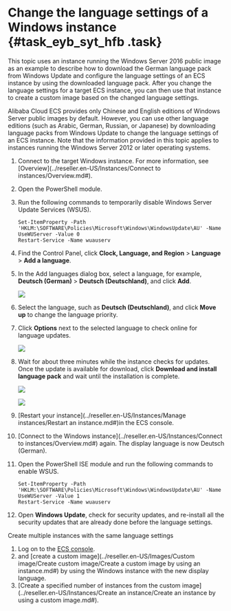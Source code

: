 # Change the language settings of a Windows instance {#task_eyb_syt_hfb .task}

This topic uses an instance running the Windows Server 2016 public image as an example to describe how to download the German language pack from Windows Update and configure the language settings of an ECS instance by using the downloaded language pack. After you change the language settings for a target ECS instance, you can then use that instance to create a custom image based on the changed language settings.

Alibaba Cloud ECS provides only Chinese and English editions of Windows Server public images by default. However, you can use other language editions \(such as Arabic, German, Russian, or Japanese\) by downloading language packs from Windows Update to change the language settings of an ECS instance. Note that the information provided in this topic applies to instances running the Windows Server 2012 or later operating systems.

1.  Connect to the target Windows instance. For more information, see [Overview](../reseller.en-US/Instances/Connect to instances/Overview.md#).
2.  Open the PowerShell module.
3.  Run the following commands to temporarily disable Windows Server Update Services \(WSUS\). 

    ```
    Set-ItemProperty -Path 'HKLM:\SOFTWARE\Policies\Microsoft\Windows\WindowsUpdate\AU' -Name UseWUServer -Value 0
    Restart-Service -Name wuauserv
    ```

4.  Find the Control Panel, click **Clock, Language, and Region** \> **Language** \> **Add a language**.
5.  In the Add languages dialog box, select a language, for example, **Deutsch \(German\)** \> **Deutsch \(Deutschland\)**, and click **Add**. 

    ![](http://static-aliyun-doc.oss-cn-hangzhou.aliyuncs.com/assets/img/22197/155894836713242_en-US.png)

6.  Select the language, such as **Deutsch \(Deutschland\)**, and click **Move up** to change the language priority.
7.  Click **Options** next to the selected language to check online for language updates. 

    ![](http://static-aliyun-doc.oss-cn-hangzhou.aliyuncs.com/assets/img/22197/155894836713243_en-US.png)

8.  Wait for about three minutes while the instance checks for updates. Once the update is available for download, click **Download and install language pack** and wait until the installation is complete. 

    ![](http://static-aliyun-doc.oss-cn-hangzhou.aliyuncs.com/assets/img/22197/155894836713244_en-US.png)

    ![](http://static-aliyun-doc.oss-cn-hangzhou.aliyuncs.com/assets/img/22197/155894836713245_en-US.png)

9.  [Restart your instance](../reseller.en-US/Instances/Manage instances/Restart an instance.md#)in the ECS console.
10. [Connect to the Windows instance](../reseller.en-US/Instances/Connect to instances/Overview.md#) again. The display language is now Deutsch \(German\).
11. Open the PowerShell ISE module and run the following commands to enable WSUS. 

    ```
    Set-ItemProperty -Path 'HKLM:\SOFTWARE\Policies\Microsoft\Windows\WindowsUpdate\AU' -Name UseWUServer -Value 1
    Restart-Service -Name wuauserv                    
    ```

12. Open **Windows Update**, check for security updates, and re-install all the security updates that are already done before the language settings.

Create multiple instances with the same language settings

1.  Log on to the [ECS console](https://partners-intl.console.aliyun.com/#/ecs).
2.  and [create a custom image](../reseller.en-US/Images/Custom image/Create custom image/Create a custom image by using an instance.md#) by using the Windows instance with the new display language.
3.  [Create a specified number of instances from the custom image](../reseller.en-US/Instances/Create an instance/Create an instance by using a custom image.md#).

